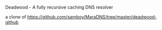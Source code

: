 Deadwood - A fully recursive caching DNS resolver 

a clone of https://github.com/samboy/MaraDNS/tree/master/deadwood-github
